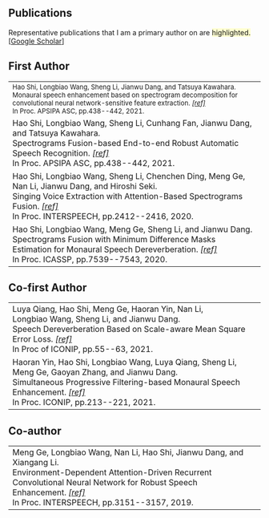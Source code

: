 
## <i class="fa fa-chevron-right"></i> Publications

Representative publications that I am a primary author on are
<span style='background-color: #ffffd0'>highlighted.</span><br>
[<a href="https://scholar.google.com/citations?user=DclFbLwAAAAJ&hl">Google Scholar</a>]


<h2>First Author</h2>
<table class="table table-hover">
<tr id="tr-shi22_interspeech">
<td>
<font size=2>
    Hao&nbsp;Shi, Longbiao&nbsp;Wang, Sheng&nbsp;Li, Jianwu&nbsp;Dang, and Tatsuya&nbsp;Kawahara.<br>
    Monaural speech enhancement based on spectrogram decomposition for convolutional neural network-sensitive feature extraction.&nbsp;<em><a href='' target='_blank'>[ref]</a> </em><br>
    In Proc. APSIPA ASC, pp.438--442, 2021.<br>
</font>
</td>
</tr>
    
<tr id="tr-shi21_apsipa">
<td>
    Hao&nbsp;Shi, Longbiao&nbsp;Wang, Sheng&nbsp;Li, Cunhang&nbsp;Fan, Jianwu&nbsp;Dang, and Tatsuya&nbsp;Kawahara.<br>
    Spectrograms Fusion-based End-to-end Robust Automatic Speech Recognition.&nbsp;<em><a href='https://github.com/hshi-speech/resume/blob/main/pdf/APSIPA-2021.pdf' target='_blank'>[ref]</a> </em><br>
    In Proc. APSIPA ASC, pp.438--442, 2021.<br>
</td>
</tr>

<tr id="tr-shi20_interspeech">
<td>
    Hao&nbsp;Shi, Longbiao&nbsp;Wang, Sheng&nbsp;Li, Chenchen&nbsp;Ding, Meng&nbsp;Ge, Nan&nbsp;Li, Jianwu&nbsp;Dang, and Hiroshi&nbsp;Seki.<br>
    Singing Voice Extraction with Attention-Based Spectrograms Fusion.&nbsp;<em><a href='https://github.com/hshi-speech/resume/blob/main/pdf/Wed-1-11-1.pdf' target='_blank'>[ref]</a> </em><br>
    In Proc. INTERSPEECH, pp.2412--2416, 2020.<br>
</td>
</tr>

<tr id="tr-9054661">
<td>
    Hao&nbsp;Shi, Longbiao&nbsp;Wang, Meng&nbsp;Ge, Sheng&nbsp;Li, and Jianwu&nbsp;Dang.<br>
    Spectrograms Fusion with Minimum Difference Masks Estimation for Monaural Speech Dereverberation.&nbsp;<em><a href='https://github.com/hshi-speech/resume/blob/main/pdf/0007539.pdf' target='_blank'>[ref]</a> </em><br>
    In Proc. ICASSP, pp.7539--7543, 2020.<br>
</td>
</tr>
</table>



<h2>Co-first Author</h2>
<table class="table table-hover">

<tr id="tr-qiang21_iconip">
<td>
    Luya&nbsp;Qiang, Hao&nbsp;Shi, Meng&nbsp;Ge, Haoran&nbsp;Yin, Nan&nbsp;Li, Longbiao&nbsp;Wang, Sheng&nbsp;Li, and Jianwu&nbsp;Dang.<br>
    Speech Dereverberation Based on Scale-aware Mean Square Error Loss.&nbsp;<em><a href='https://github.com/hshi-speech/resume/blob/main/pdf/SaSD.pdf' target='_blank'>[ref]</a> </em><br>
    In Proc of ICONIP, pp.55--63, 2021.<br>
</td>
</tr>


<tr id="tr-yin21_iconip">
<td>
    Haoran&nbsp;Yin, Hao&nbsp;Shi, Longbiao&nbsp;Wang, Luya&nbsp;Qiang, Sheng&nbsp;Li, Meng&nbsp;Ge, Gaoyan&nbsp;Zhang, and Jianwu&nbsp;Dang.<br>
    Simultaneous Progressive Filtering-based Monaural Speech Enhancement.&nbsp;<em><a href='https://github.com/hshi-speech/resume/blob/main/pdf/iconip2021-yin.pdf' target='_blank'>[ref]</a> </em><br>
    In Proc. ICONIP, pp.213--221, 2021.<br>
</td>
</tr>
</table>



<h2>Co-author</h2>
<table class="table table-hover">
<tr id="tr-ge19_interspeech" >
<td>
    Meng&nbsp;Ge, Longbiao&nbsp;Wang, Nan&nbsp;Li, Hao&nbsp;Shi, Jianwu&nbsp;Dang, and Xiangang&nbsp;Li.<br>
    Environment-Dependent Attention-Driven Recurrent Convolutional Neural Network for Robust Speech Enhancement.&nbsp;<em><a href='https://github.com/hshi-speech/resume/blob/main/pdf/1477.pdf' target='_blank'>[ref]</a> </em><br>
    In Proc. INTERSPEECH, pp.3151--3157, 2019.<br>

</td>
</tr>

</table>

